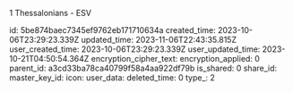 1 Thessalonians - ESV

id: 5be874baec7345ef9762eb171710634a
created_time: 2023-10-06T23:29:23.339Z
updated_time: 2023-11-06T22:43:35.815Z
user_created_time: 2023-10-06T23:29:23.339Z
user_updated_time: 2023-10-21T04:50:54.364Z
encryption_cipher_text: 
encryption_applied: 0
parent_id: a3cd33ba78ca40799f58a4aa922df79b
is_shared: 0
share_id: 
master_key_id: 
icon: 
user_data: 
deleted_time: 0
type_: 2